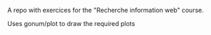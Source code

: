 A repo with exercices for the "Recherche information web" course. 

Uses gonum/plot to draw the required plots
